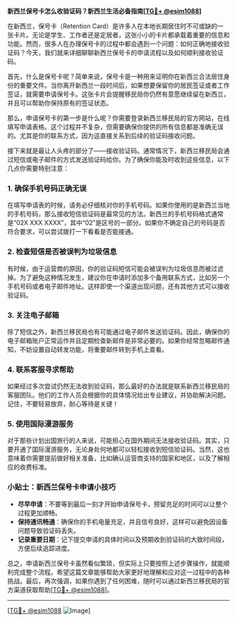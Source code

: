 **新西兰保号卡怎么收验证码？新西兰生活必备指南[[TG💪+ @esim1088](https://t.me/s/esim1088)]**

在新西兰，保号卡（Retention Card）是许多人在本地长期居住时不可或缺的一张卡片。无论是学生、工作者还是定居者，这张小小的卡片都承载着重要的信息和功能。然而，很多人在办理保号卡的过程中都会遇到一个问题：如何正确地接收验证码？今天，我们就来详细聊聊新西兰保号卡的申请流程以及如何顺利接收验证码。

首先，什么是保号卡呢？简单来说，保号卡是一种用来证明你在新西兰合法居住身份的重要文件。当你离开新西兰一段时间后，如果想要保留你的居民签证或者工作签证，就需要申请保号卡。这张卡片会提醒移民局你仍然有意愿继续留在新西兰，并且可以帮助你保持原有的签证状态。

那么，申请保号卡的第一步是什么呢？你需要登录新西兰移民局的官方网站，在线填写申请表格。这个过程并不复杂，但需要确保你提供的所有信息都是准确无误的。尤其是你的联系方式，因为这直接关系到后续的验证码接收问题。

接下来就是最让人头疼的部分了——接收验证码。通常情况下，新西兰移民局会通过短信或电子邮件的方式发送验证码给你。为了确保你能及时收到这些信息，以下几点你需要特别注意：

### 1. 确保手机号码正确无误

在填写申请表的时候，请务必仔细核对你的手机号码。如果你使用的是新西兰当地的手机号码，那么接收短信验证码是最常见的方法。新西兰的手机号码格式通常是“02X XXX XXXX”，其中“02”是区号的一部分。如果你不确定自己的号码是否符合要求，可以尝试拨打一下看看是否能接通。

### 2. 检查短信是否被误判为垃圾信息

有时候，由于运营商的原因，你的验证码短信可能会被误判为垃圾信息而被过滤掉。为了避免这种情况发生，建议你在申请时添加多个备用联系方式，比如另一个手机号码或者电子邮件地址。这样即使一个渠道出现问题，还有其他方式可以接收验证码。

### 3. 关注电子邮箱

除了短信之外，新西兰移民局也有可能通过电子邮件发送验证码。因此，确保你的电子邮箱账户正常运作并且定期检查新邮件是非常必要的。如果你经常忽略邮件通知，不妨设置自动转发功能，将重要邮件转到手机上查看。

### 4. 联系客服寻求帮助

如果经过多次尝试仍然无法收到验证码，那么最好的办法就是联系新西兰移民局的客服团队。他们的工作人员会根据你的具体情况给出专业建议，并协助解决问题。记住，不要轻易放弃，耐心等待是关键！

### 5. 使用国际漫游服务

对于那些计划出国旅行的人来说，可能担心在国外期间无法接收验证码。其实，只要开通了国际漫游服务，无论身处何地都可以轻松接收到短信验证码。当然，这也意味着你需要提前做好相关准备，比如确认运营商支持的国家和地区，以及了解相应的收费标准。

### 小贴士：新西兰保号卡申请小技巧

- **尽早申请**：不要等到最后一刻才开始申请保号卡，预留充足的时间可以让整个过程更加顺畅。
- **保持通讯畅通**：确保你的手机电量充足，并且信号良好，这样可以避免因设备问题导致验证码丢失。
- **记录重要日期**：记下提交申请的具体时间以及预期收到验证码的大致时间段，方便后续追踪进度。

总之，申请新西兰保号卡虽然看似繁琐，但实际上只要按照上述步骤操作，就能顺利完成整个流程。希望这篇文章能够帮助大家更好地理解和应对这一过程中的各种挑战。最后，再次强调，如果你遇到了任何困难，随时可以通过新西兰移民局的官方渠道获取帮助[[TG💪+ @esim1088](https://t.me/s/esim1088)]。

---

[[TG💪+ @esim1088](https://t.me/s/esim1088) ![Image](https://i.postimg.cc/4NQfJmqS/Snipaste-2025-05-13-00-14-12.png)]